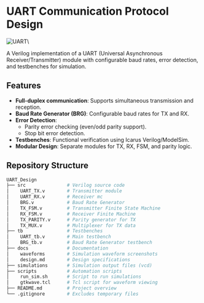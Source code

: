 # UART Communication Protocol Design

![UART ](https://github.com/user-attachments/assets/2626127d-b922-4b35-94fc-83a3f63301f3)\

A Verilog implementation of a UART (Universal Asynchronous Receiver/Transmitter) module with configurable baud rates, error detection, and testbenches for simulation.

## Features
- **Full-duplex communication**: Supports simultaneous transmission and reception.
- **Baud Rate Generator (BRG)**: Configurable baud rates for TX and RX.
- **Error Detection**:
  - Parity error checking (even/odd parity support).
  - Stop bit error detection.
- **Testbenches**: Functional verification using Icarus Verilog/ModelSim.
- **Modular Design**: Separate modules for TX, RX, FSM, and parity logic.

## Repository Structure
```bash
UART_Design
├── src               # Verilog source code
│    UART_TX.v        # Transmitter module
│    UART_RX.v        # Receiver mc
│    BRG.v            # Baud Rate Generator
│    TX_FSM.v         # Transmitter Finite State Machine
│    RX_FSM.v         # Receiver Finite Machine
│    TX_PARITY.v      # Parity generator for TX
│    TX_MUX.v         # Multiplexer for TX data
├── tb                # Testbenches
│    UART_tb.v        # Main testbench
│    BRG_tb.v         # Baud Rate Generator testbench
├── docs              # Documentation
│    waveforms        # Simulation waveform screenshots
│    design.md        # Design specifications
├── simulations       # Simulation output files (vcd)
├── scripts           # Automation scripts
│    run_sim.sh       # Script to run simulations
│    gtkwave.tcl      # Tcl script for waveform viewing
├── README.md         # Project overview
└── .gitignore        # Excludes temporary files
```
